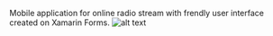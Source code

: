 Mobile application for online radio stream with frendly user interface created on Xamarin Forms.
![alt text](http://gmkuzmanoff.free.bg/images/portfolio/streamor.jpg)
